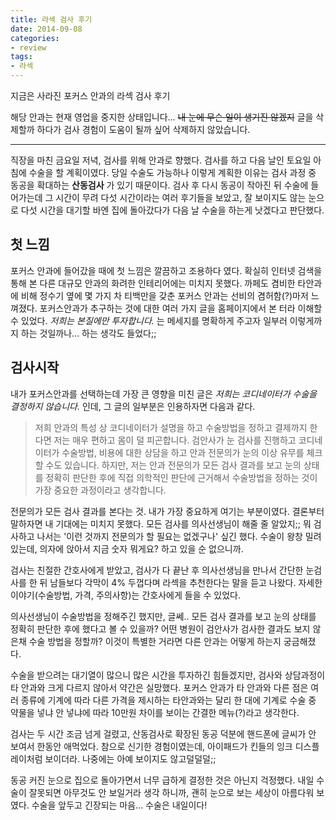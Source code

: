 ```yaml
---
title: 라섹 검사 후기
date: 2014-09-08
categories:
- review
tags:
- 라섹
---
```


지금은 사라진 포커스 안과의 라섹 검사 후기

<!-- excerpt -->

해당 안과는 현재 영업을 중지한 상태입니다... ~~내 눈에 무슨 일이 생기진 않겠지~~ 글을 삭제할까 하다가 검사 경험이 도움이 될까 싶어 삭제하지 않았습니다.

---

직장을 마친 금요일 저녁, 검사를 위해 안과로 향했다. 검사를 하고 다음 날인 토요일 아침에 수술을 할 계획이였다. 당일 수술도 가능하나 이렇게 계획한 이유는 검사 과정 중 동공을 확대하는 **산동검사** 가 있기 때문이다. 검사 후 다시 동공이 작아진 뒤 수술에 들어가는데 그 시간이 무려 다섯 시간이라는 여러 후기들을 보았고, 잘 보이지도 않는 눈으로 다섯 시간을 대기할 바엔 집에 돌아갔다가 다음 날 수술을 하는게 낫겠다고 판단했다.

## 첫 느낌

포커스 안과에 들어갔을 때에 첫 느낌은 깔끔하고 조용하다 였다. 확실히 인터넷 검색을 통해 본 다른 대규모 안과의 화려한 인테리어에는 미치지 못했다. 까페도 겸비한 타안과에 비해 정수기 옆에 몇 가지 차 티백만을 갖춘 포커스 안과는 선비의 겸허함(?)마저 느껴졌다. 포커스안과가 추구하는 것에 대한 여러 가지 글을 홈페이지에서 본 터라 이해할 수 있었다. *저희는 본질에만 투자합니다.* 는 메세지를 명확하게 주고자 일부러 이렇게까지 하는 것일까나... 하는 생각도 들었다;;

## 검사시작

내가 포커스안과를 선택하는데 가장 큰 영향을 미친 글은 *저희는 코디네이터가 수술을 결정하지 않습니다.* 인데, 그 글의 일부분은 인용하자면 다음과 같다.

> 저희 안과의 특성 상 코디네이터가 설명을 하고 수술방법을 정하고 결제까지 한다면 저는 매우 편하고 몸이 덜 피곤합니다. 검안사가 눈 검사를 진행하고 코디네이터가 수술방법, 비용에 대한 상담을 하고 안과 전문의가 눈의 이상 유무를 체크할 수도 있습니다. 하지만, 저는 안과 전문의가 모든 검사 결과를 보고 눈의 상태를 정확히 판단한 후에 직접 의학적인 판단에 근거해서 수술방법을 정하는 것이 가장 중요한 과정이라고 생각합니다.

전문의가 모든 검사 결과를 본다는 것. 내가 가장 중요하게 여기는 부분이였다. 결론부터 말하자면 내 기대에는 미치지 못했다. 모든 검사를 의사선생님이 해줄 줄 알았지;; 뭐 검사하고 나서는 '이런 것까지 전문의가 할 필요는 없겠구나' 싶긴 했다. 수술이 왕창 밀려있는데, 의자에 앉아서 지금 숫자 뭐게요? 하고 있을 순 없으니까.

검사는 친절한 간호사에게 받았고, 검사가 다 끝난 후 의사선생님을 만나서 간단한 눈검사를 한 뒤 남들보다 각막이 4% 두껍다며 라섹을 추천한다는 말을 듣고 나왔다. 자세한 이야기(수술방법, 가격, 주의사항)는 간호사에게 들을 수 있었다.

의사선생님이 수술방법을 정해주긴 했지만, 글쎄.. 모든 검사 결과를 보고 눈의 상태를 정확히 판단한 후에 했다고 볼 수 있을까? 어떤 병원이 검안사가 검사한 결과도 보지 않은채 수술 방법을 정할까? 이것이 특별한 거라면 다른 안과는 어떻게 하는지 궁금해졌다.

수술을 받으려는 대기열이 많으니 많은 시간을 투자하긴 힘들겠지만, 검사와 상담과정이 타 안과와 크게 다르지 않아서 약간은 실망했다. 포커스 안과가 타 안과와 다른 점은 여러 종류에 기계에 따라 다른 가격을 제시하는 타안과와는 달리 한 대에 기계로 수술 중 약물을 넣냐 안 넣냐에 따라 10만원 차이를 보이는 간결한 메뉴(?)라고 생각한다.

검사는 두 시간 조금 넘게 걸렸고, 산동검사로 확장된 동공 덕분에 핸드폰에 글씨가 안 보여서 한동안 애먹었다. 참으로 신기한 경험이였는데, 아이패드가 킨들의 잉크 디스플레이처럼 보이더라. 나중에는 아예 보이지도 않고덜덜덜;;

동공 커진 눈으로 집으로 돌아가면서 너무 급하게 결정한 것은 아닌지 걱정했다. 내일 수술이 잘못되면 아무것도 안 보일거라 생각 하니까, 괜히 눈으로 보는 세상이 아름다워 보였다. 수술을 앞두고 긴장되는 마음... 수술은 내일이다!
